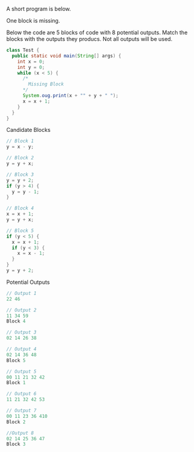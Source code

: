 A short program is below.

One block is missing.

Below the code are 5 blocks of code with 8 potential outputs. Match the blocks with the outputs they producs. Not all outputs will be used.

```Java
class Test {
  public static void main(String[] args) {
    int x = 0;
    int y = 0;
    while (x < 5) {
      /*
        Missing Block
      */
      System.oug.print(x + "" + y + " ");
      x = x + 1;
    }
  }
}
```

Candidate Blocks
```Java
// Block 1
y = x - y;

// Block 2
y = y + x;

// Block 3
y = y + 2;
if (y > 4) {
  y = y - 1;
}

// Block 4
x = x + 1;
y = y + x;

// Block 5
if (y < 5) {
  x = x + 1;
  if (y < 3) {
    x = x - 1;
  }
}
y = y + 2;
```

Potential Outputs
```Java
// Output 1
22 46 

// Output 2
11 34 59
Block 4

// Output 3
02 14 26 38

// Output 4
02 14 36 48
Block 5

// Output 5
00 11 21 32 42
Block 1

// Output 6
11 21 32 42 53

// Output 7
00 11 23 36 410
Block 2

//Output 8
02 14 25 36 47
Block 3
```
